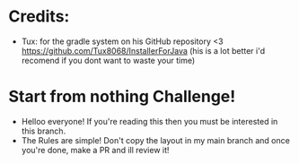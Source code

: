 # Credits:
- Tux: for the gradle system on his GitHub repository <3 https://github.com/Tux8068/InstallerForJava (his is a lot better i'd recomend if you dont want to waste your time)

# Start from nothing Challenge!
- Helloo everyone! If you're reading this then you must be interested in this branch. 
- The Rules are simple! Don't copy the layout in my main branch and once you're done, make a PR and ill review it!